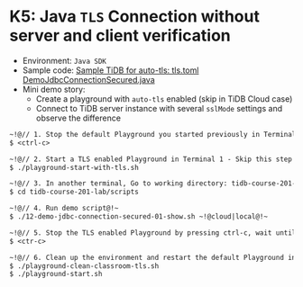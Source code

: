 # K5: Java `TLS` Connection without server and client verification
+ Environment: `Java SDK`
+ Sample code:
[Sample TiDB for auto-tls: tls.toml](https://github.com/pingcap/tidb-course-201-lab/blob/master/scripts/misc/tls.toml)
[DemoJdbcConnectionSecured.java](https://github.com/pingcap/tidb-course-201-lab/blob/master/scripts/DemoJdbcConnectionSecured.java)
+ Mini demo story:
  + Create a playground with `auto-tls` enabled (skip in TiDB Cloud case)
  + Connect to TiDB server instance with several `sslMode` settings and observe the difference
```7
~!@// 1. Stop the default Playground you started previously in Terminal 1 - Skip this step if you are testing on TiDB Cloud@!~
$ <ctrl-c>

~!@// 2. Start a TLS enabled Playground in Terminal 1 - Skip this step if you are testing on TiDB Cloud@!~
$ ./playground-start-with-tls.sh

~!@// 3. In another terminal, Go to working directory: tidb-course-201-lab/scripts@!~
$ cd tidb-course-201-lab/scripts

~!@// 4. Run demo script@!~
$ ./12-demo-jdbc-connection-secured-01-show.sh ~!@cloud|local@!~

~!@// 5. Stop the TLS enabled Playground by pressing ctrl-c, wait until the command prompt returns@!~
$ <ctr-c>

~!@// 6. Clean up the environment and restart the default Playground in Terminal 1 - Skip this step if you are testing on TiDB Cloud@!~
$ ./playground-clean-classroom-tls.sh
$ ./playground-start.sh
```